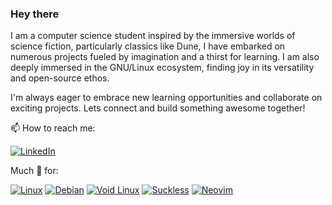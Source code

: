 ### Hey there

I am a computer science student inspired by the immersive worlds of science fiction, particularly classics like Dune, I have embarked on numerous projects fueled by imagination and a thirst for learning.  I am also deeply immersed in the GNU/Linux ecosystem, finding joy in its versatility and open-source ethos.  

I'm always eager to embrace new learning opportunities and collaborate on exciting projects. Lets connect and build something awesome together!

📫 How to reach me: 

[![LinkedIn](https://img.shields.io/badge/-LinkedIn-black?style=flat-square&logo=linkedin&logoColor=black&color=fde047&link=https://ca.linkedin.com/in/nate-dolny)](https://ca.linkedin.com/in/nate-dolny)


Much 💛 for:

[![Linux](https://img.shields.io/badge/Linux-black?style=flat-square&logo=linux&logoColor=black&color=fde047)](https://www.linux.org/)
[![Debian](https://img.shields.io/badge/Debian-black?style=flat-square&logo=debian&logoColor=black&color=fde047&labelColor=fde047&logoWidth=40&logoHeight=40)](https://www.debian.org/)
[![Void Linux](https://img.shields.io/badge/Void_Linux-black?style=flat-square&logo=void-linux&logoColor=black&color=fde047)](https://voidlinux.org/)
[![Suckless](https://img.shields.io/badge/Suckless-black?style=flat-square&logo=suckless&logoColor=black&color=fde047&labelColor=fde047&logoWidth=40&logoHeight=40)](https://suckless.org/)
[![Neovim](https://img.shields.io/badge/Neovim-black?style=flat-square&logo=neovim&logoColor=black&color=fde047)](https://neovim.io/)

<!--
**NateDolny/NateDolny** is a ✨ _special_ ✨ repository because its `README.md` (this file) appears on your GitHub profile.

Here are some ideas to get you started:

- 🔭 I’m currently working on ...
- 🌱 I’m currently learning ...
- 👯 I’m looking to collaborate on ...
- 🤔 I’m looking for help with ...
- 💬 Ask me about ...
- 📫 How to reach me: ...
- 😄 Pronouns: ...
- ⚡ Fun fact: ...
-->
